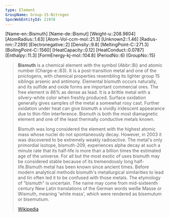 ```yaml
---
type: Element
GroupName: Group-15-Nitrogen
SpocWebEntityId: 21978
---
```

[Name-en::Bismuth]
[Name-de::Bismut]
[Weight-u::208.9804]
[AtomRadius::1.63]
[Atom-Vol-ccm-mol::21.3]
[Unknown2::1.46]
[Radius-nm::7.289]
[Electronegative::2]
[Density::9.8]
[MeltingPoint-C::271.3]
[BoilingPoint-C::1560]
[HeatCapacity::0.12]
[HeatConduct::0.0787]
[Enthalpy::11.3]
[FormEnergy-kj-mol::104.8]
(PeriodNo::6)
(GroupNo::15)


> **Bismuth** is a chemical element with the symbol (Abbr::Bi) and atomic number (Charge-e::83). It is a post-transition metal and one of the pnictogens, with chemical properties resembling its lighter group 15 siblings arsenic and antimony. Elemental bismuth occurs naturally, and its sulfide and oxide forms are important commercial ores. The free element is 86% as dense as lead. It is a brittle metal with a silvery-white color when freshly produced. Surface oxidation generally gives samples of the metal a somewhat rosy cast. Further oxidation under heat can give bismuth a vividly iridescent appearance due to thin-film interference. Bismuth is both the most diamagnetic element and one of the least thermally conductive metals known.
>
> Bismuth was long considered the element with the highest atomic mass whose nuclei do not spontaneously decay. However, in 2003 it was discovered to be extremely weakly radioactive. The metal's only primordial isotope, bismuth-209, experiences alpha decay at such a minute rate that its half-life is more than a billion times the estimated age of the universe. For all but the most exotic of uses bismuth may be considered stable because of its tremendously long half-life.Bismuth metal has been known since ancient times. Before modern analytical methods bismuth's metallurgical similarities to lead and tin often led it to be confused with those metals. The etymology of "bismuth" is uncertain. The name may come from mid-sixteenth century New Latin translations of the German words weiße Masse or Wismuth, meaning 'white mass', which were rendered as bisemutum or bisemutium.
>
> [Wikipedia](https://en.wikipedia.org/wiki/Bismuth)